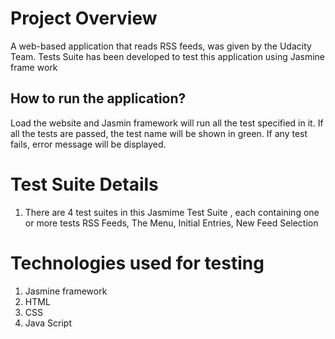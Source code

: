 # Project Overview

A web-based application that reads RSS feeds, was given by the Udacity Team. Tests Suite has been developed to test this application using Jasmine frame work


## How to run the application?

Load the website and Jasmin framework will run all the test specified in it. If all the tests are passed, the test name will be shown in green.
If any test fails, error message will be displayed.

# Test Suite Details

1. There are 4 test suites in this Jasmime Test Suite , each containing one or more tests
 RSS Feeds, The Menu, Initial Entries, New Feed Selection

# Technologies used for testing
1. Jasmine framework
2. HTML
3. CSS
4. Java Script

 

